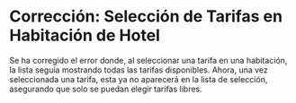 # Corrección: Selección de Tarifas en Habitación de Hotel
Se ha corregido el error donde, al seleccionar una tarifa en una habitación, la lista seguía mostrando todas las tarifas disponibles. Ahora, una vez seleccionada una tarifa, esta ya no aparecerá en la lista de selección, asegurando que solo se puedan elegir tarifas libres.